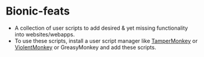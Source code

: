 # Bionic-feats

- A collection of user scripts to add desired &amp; yet missing functionality into websites/webapps.
- To use these scripts, install a user script manager like [TamperMonkey](https://www.tampermonkey.net/) or [ViolentMonkey](https://violentmonkey.github.io/) or GreasyMonkey and add these scripts.
